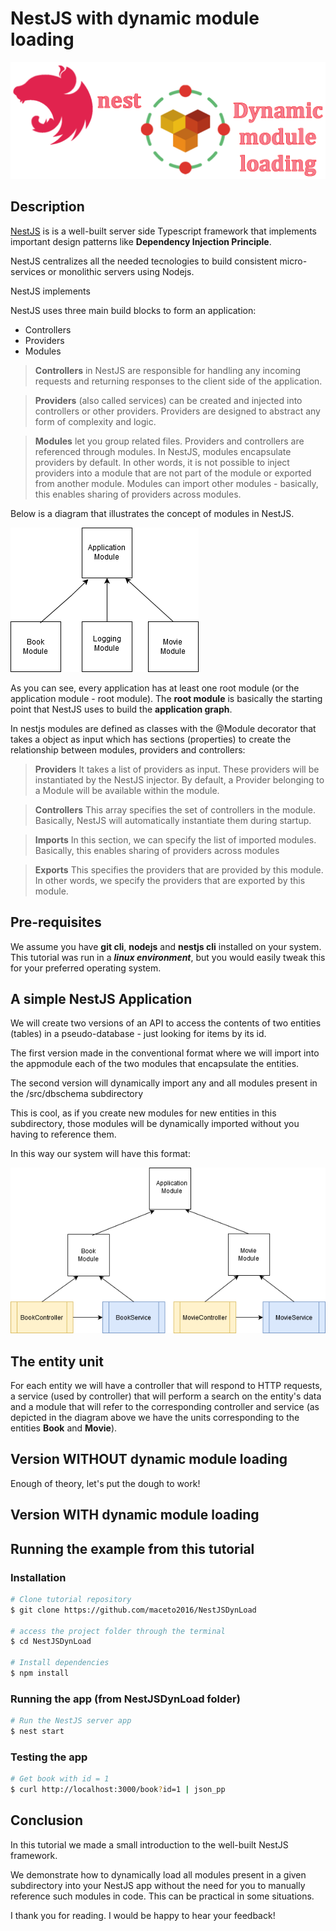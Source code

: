 # NestJS with dynamic module loading

![Nest Dynamic Module Loading](./assets/nest-dynamic.png)

## Description

[NestJS](https://github.com/nestjs/nest) is is a well-built server side Typescript framework that implements important design patterns like **Dependency Injection Principle**.

NestJS centralizes all the needed tecnologies to build consistent micro-services or monolithic servers using Nodejs.

NestJS implements

NestJS uses three main build blocks to form an application:

- Controllers
- Providers
- Modules

> **Controllers** in NestJS are responsible for handling any incoming requests and returning responses to the client side of the application.

> **Providers** (also called services) can be created and injected into controllers or other providers. Providers are designed to abstract any form of complexity and logic.

> **Modules** let you group related files. Providers and controllers are referenced through modules. In NestJS, modules encapsulate providers by default. In other words, it is not possible to inject providers into a module that are not part of the module or exported from another module. Modules can import other modules - basically, this enables sharing of providers across modules.

Below is a diagram that illustrates the concept of modules in NestJS.

![Nest Modules](./assets/modules.png)

As you can see, every application has at least one root module (or the application module - root module). The **root module** is basically the starting point that NestJS uses to build the **application graph**.

In nestjs modules are defined as classes with the @Module decorator that takes a object as input which has sections (properties) to create the relationship between modules, providers and controllers:

> **Providers** It takes a list of providers as input. These providers will be instantiated by the NestJS injector. By default, a Provider belonging to a Module will be available within the module.

> **Controllers** This array specifies the set of controllers in the module. Basically, NestJS will automatically instantiate them during startup.

> **Imports** In this section, we can specify the list of imported modules. Basically, this enables sharing of providers across modules

> **Exports** This specifies the providers that are provided by this module. In other words, we specify the providers that are exported by this module.

## Pre-requisites

We assume you have **git cli**, **nodejs** and **nestjs cli** installed on your system. This tutorial was run in a **_linux environment_**, but you would easily tweak this for your preferred operating system.

## A simple NestJS Application

We will create two versions of an API to access the contents of two entities (tables) in a pseudo-database - just looking for items by its id.

The first version made in the conventional format where we will import into the appmodule each of the two modules that encapsulate the entities.

The second version will dynamically import any and all modules present in the /src/dbschema subdirectory

This is cool, as if you create new modules for new entities in this subdirectory, those modules will be dynamically imported without you having to reference them.

In this way our system will have this format:

![API APP](./assets/api-app.png)

## The entity unit

For each entity we will have a controller that will respond to HTTP requests, a service (used by controller) that will perform a search on the entity's data and a module that will refer to the corresponding controller and service (as depicted in the diagram above we have the units corresponding to the entities **Book** and **Movie**).

## Version **WITHOUT** dynamic module loading

Enough of theory, let's put the dough to work!

## Version **WITH** dynamic module loading

## Running the example from this tutorial

### Installation

```bash
# Clone tutorial repository
$ git clone https://github.com/maceto2016/NestJSDynLoad

# access the project folder through the terminal
$ cd NestJSDynLoad

# Install dependencies
$ npm install
```

### Running the app (from NestJSDynLoad folder)

```bash
# Run the NestJS server app
$ nest start
```

### Testing the app

```bash
# Get book with id = 1
$ curl http://localhost:3000/book?id=1 | json_pp
```

## Conclusion

In this tutorial we made a small introduction to the well-built NestJS framework.

We demonstrate how to dynamically load all modules present in a given subdirectory into your NestJS app without the need for you to manually reference such modules in code. This can be practical in some situations.

I thank you for reading. I would be happy to hear your feedback!
